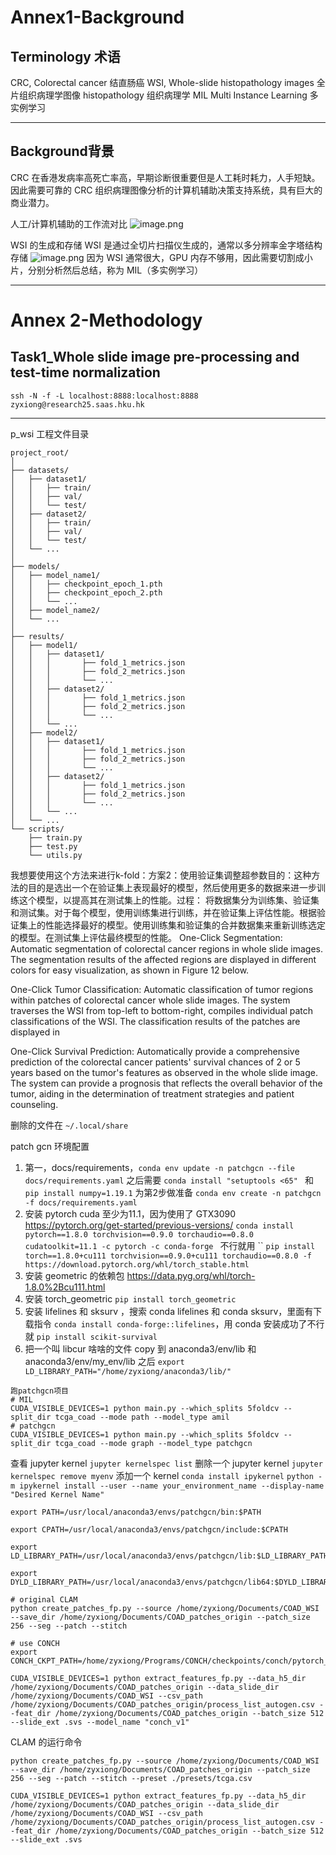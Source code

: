 # Annex1-Background
## Terminology 术语
CRC, Colorectal cancer  结直肠癌
WSI, Whole-slide histopathology images 全片组织病理学图像
histopathology 组织病理学
MIL Multi Instance Learning 多实例学习

---
## Background背景
CRC 在香港发病率高死亡率高，早期诊断很重要但是人工耗时耗力，人手短缺。因此需要可靠的 CRC 组织病理图像分析的计算机辅助决策支持系统，具有巨大的商业潜力。

人工/计算机辅助的工作流对比
![image.png](https://cdn.jsdelivr.net/gh/Pokemongle/img_bed_0@main/img/202412061637840.png)

WSI 的生成和存储
	WSI 是通过全切片扫描仪生成的，通常以多分辨率金字塔结构存储
![image.png](https://cdn.jsdelivr.net/gh/Pokemongle/img_bed_0@main/img/202412061656979.png)
	因为 WSI 通常很大，GPU 内存不够用，因此需要切割成小片，分别分析然后总结，称为 MIL（多实例学习）

---

# Annex 2-Methodology
## Task1_Whole slide image pre-processing and test-time normalization

`ssh -N -f -L localhost:8888:localhost:8888 zyxiong@research25.saas.hku.hk`

---
p_wsi 工程文件目录
```
project_root/
│
├── datasets/
│   ├── dataset1/
│   │   ├── train/
│   │   ├── val/
│   │   └── test/
│   ├── dataset2/
│   │   ├── train/
│   │   ├── val/
│   │   └── test/
│   └── ...
│
├── models/
│   ├── model_name1/
│   │   ├── checkpoint_epoch_1.pth
│   │   ├── checkpoint_epoch_2.pth
│   │   └── ...
│   ├── model_name2/
│   └── ...
│
├── results/
│   ├── model1/
│   │   ├── dataset1/
│   │   │   	├── fold_1_metrics.json
│   │   │   	├── fold_2_metrics.json
│   │   │   	└── ...
│   │   ├── dataset2/
│   │   │   	├── fold_1_metrics.json
│   │   │   	├── fold_2_metrics.json
│   │   │   	└── ...
│   │   └── ...
│   ├── model2/
│   │   ├── dataset1/
│   │   │   	├── fold_1_metrics.json
│   │   │   	├── fold_2_metrics.json
│   │   │   	└── ...
│   │   ├── dataset2/
│   │   │   	├── fold_1_metrics.json
│   │   │   	├── fold_2_metrics.json
│   │   │   	└── ...
│   │   └── ...
│   └── ...
└── scripts/
    ├── train.py
    ├── test.py
    └── utils.py

```

我想要使用这个方法来进行k-fold：方案2：使用验证集调整超参数目的：这种方法的目的是选出一个在验证集上表现最好的模型，然后使用更多的数据来进一步训练这个模型，以提高其在测试集上的性能。过程： 将数据集分为训练集、验证集和测试集。对于每个模型，使用训练集进行训练，并在验证集上评估性能。根据验证集上的性能选择最好的模型。使用训练集和验证集的合并数据集来重新训练选定的模型。在测试集上评估最终模型的性能。
One-Click Segmentation: Automatic segmentation of colorectal cancer regions in whole slide images. The segmentation results of the affected regions are displayed in different colors for easy visualization, as shown in Figure 12 below.

One-Click Tumor Classification: Automatic classification of tumor regions within patches of colorectal cancer whole slide images. The system traverses the WSI from top-left to bottom-right, compiles individual patch classifications of the WSI. The classification results of the patches are displayed in 

One-Click Survival Prediction: Automatically provide a comprehensive prediction of the colorectal cancer patients' survival chances of 2 or 5 years based on the tumor's features as observed in the whole slide image. The system can provide a prognosis that reflects the overall behavior of the tumor, aiding in the determination of treatment strategies and patient counseling.

删除的文件在 `~/.local/share`

patch gcn 环境配置
1. 第一，docs/requirements，`conda env update -n patchgcn --file docs/requirements.yaml`
之后需要 `conda install "setuptools <65" ` 和 `pip install numpy=1.19.1` 为第2步做准备
`conda env create -n patchgcn -f docs/requirements.yaml`
3. 安装 pytorch cuda 至少为11.1，因为使用了 GTX3090  https://pytorch.org/get-started/previous-versions/ `conda install pytorch==1.8.0 torchvision==0.9.0 torchaudio==0.8.0 cudatoolkit=11.1 -c pytorch -c conda-forge ` 不行就用 ``
`pip install torch==1.8.0+cu111 torchvision==0.9.0+cu111 torchaudio==0.8.0 -f https://download.pytorch.org/whl/torch_stable.html
`
4. 安装 geometric 的依赖包 https://data.pyg.org/whl/torch-1.8.0%2Bcu111.html
5. 安装 torch_geometric `pip install torch_geometric`
6. 安装 lifelines 和 sksurv ，搜索 conda lifelines 和 conda sksurv，里面有下载指令 `conda install conda-forge::lifelines`，用 conda 安装成功了不行就 `pip install scikit-survival`
7. 把一个叫 libcur 啥啥的文件 copy 到 anaconda3/env/lib 和 anaconda3/env/my_env/lib 之后 `export LD_LIBRARY_PATH="/home/zyxiong/anaconda3/lib/"`
```
跑patchgcn项目
# MIL
CUDA_VISIBLE_DEVICES=1 python main.py --which_splits 5foldcv --split_dir tcga_coad --mode path --model_type amil
# patchgcn
CUDA_VISIBLE_DEVICES=1 python main.py --which_splits 5foldcv --split_dir tcga_coad --mode graph --model_type patchgcn
```


查看 jupyter kernel `jupyter kernelspec list` 
删除一个 jupyter kernel `jupyter kernelspec remove myenv`
添加一个 kernel 
`conda install ipykernel`
`python -m ipykernel install --user --name your_environment_name --display-name "Desired Kernel Name"`

```
export PATH=/usr/local/anaconda3/envs/patchgcn/bin:$PATH

export CPATH=/usr/local/anaconda3/envs/patchgcn/include:$CPATH

export LD_LIBRARY_PATH=/usr/local/anaconda3/envs/patchgcn/lib:$LD_LIBRARY_PATH

export DYLD_LIBRARY_PATH=/usr/local/anaconda3/envs/patchgcn/lib64:$DYLD_LIBRARY_PATH

```

```
# original CLAM
python create_patches_fp.py --source /home/zyxiong/Documents/COAD_WSI --save_dir /home/zyxiong/Documents/COAD_patches_origin --patch_size 256 --seg --patch --stitch 

# use CONCH
export CONCH_CKPT_PATH=/home/zyxiong/Programs/CONCH/checkpoints/conch/pytorch_model.bin

CUDA_VISIBLE_DEVICES=1 python extract_features_fp.py --data_h5_dir /home/zyxiong/Documents/COAD_patches_origin --data_slide_dir /home/zyxiong/Documents/COAD_WSI --csv_path /home/zyxiong/Documents/COAD_patches_origin/process_list_autogen.csv --feat_dir /home/zyxiong/Documents/COAD_patches_origin --batch_size 512 --slide_ext .svs --model_name "conch_v1"
```

CLAM 的运行命令
```
python create_patches_fp.py --source /home/zyxiong/Documents/COAD_WSI --save_dir /home/zyxiong/Documents/COAD_patches_origin --patch_size 256 --seg --patch --stitch --preset ./presets/tcga.csv

CUDA_VISIBLE_DEVICES=1 python extract_features_fp.py --data_h5_dir /home/zyxiong/Documents/COAD_patches_origin --data_slide_dir /home/zyxiong/Documents/COAD_WSI --csv_path /home/zyxiong/Documents/COAD_patches_origin/process_list_autogen.csv --feat_dir /home/zyxiong/Documents/COAD_patches_origin --batch_size 512 --slide_ext .svs
```